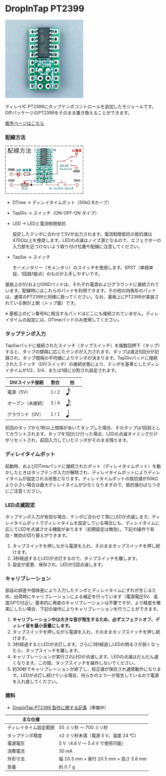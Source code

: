 ﻿# DropInTap PT2399

<img src="img/pic_DropInTapPT2399.jpg" width="50%"><br>

ディレイIC PT2399にタップテンポコントロールを追加したモジュールです。DIPパッケージのPT2399をそのまま置き換えることができます。

[販売ページはこちら](https://kanengomibako.booth.pm/items/7034304)



### 配線方法

<img src="img/wiring_DropInTapPT2399.png" width="50%"><br>

- DTime → ディレイタイムポット（50kΩ Bカーブ）

- TapDiv → スイッチ（ON-OFF-ON タイプ）

- LED → LEDと電流制限抵抗

  設定したテンポに合わせて5Vが出力されます。電流制限抵抗の抵抗値は470Ω以上を推奨します。LEDの点滅はノイズ源となるので、エフェクターの入力部を近づけないよう取り付け位置や配線に注意してください。

- TapSw → スイッチ

  モーメンタリー（モメンタリ）のスイッチを使用します。SPST（単極単投、1回路1接点）のものが入手しやすいです。

基板上の5VおよびGNDパッドは、それぞれ電源およびグラウンドに接続されています。配線時にはこれらのパッドを利用できます。その他の四角形のパッドは、通常のPT2399と同様に扱ってください。なお、基板上にPT2399が実装されている側が上側（トップ面）です。

※ 基板上のピン番号6に相当するパッドはどこにも接続されていません。ディレイタイムの設定には、DTimeパッドのみ使用してください。



### タップテンポ入力
TapSwパッドに接続されたスイッチ（タップスイッチ）を複数回押下（タップ）すると、タップの間隔に応じたテンポが入力されます。タップは直近5回分が記録され、タップ間隔の平均値によりテンポが決まります。TapDivパッドに接続されたスイッチ（DIVスイッチ）の接続状態により、テンポを基準としたディレイタイムが1/2、3/4、または1倍に分割され設定されます。

| DIVスイッチ接続    | 割合  | 拍                                           |
| ------------------ | ----- | -------------------------------------------- |
| 電源（5V）         | 1 / 2 | <img src="img/hachibu.png" width="50%">      |
| オープン（未接続） | 3 / 4 | <img src="img/futenhachibu.png" width="50%"> |
| グラウンド（0V）   | 1 / 1 | <img src="img/shibu.png" width="50%">        |

前回のタップから1秒以上間隔があいてタップした場合、そのタップは1回目としてカウントされます。タップを1回だけ行った場合、LEDの点滅タイミングだけがリセットされ、前回入力していたテンポがそのまま残ります。



### ディレイタイムポット

起動時、およびDTimeパッドに接続されたポット（ディレイタイムポット）を動かしたときはタップテンポ入力が解除され、ディレイタイムポットによりディレイタイムが設定される状態となります。ディレイタイムポットの抵抗値が50kΩより小さい場合は最大ディレイタイムが少なくなりますので、抵抗値のばらつきにご注意ください。



### LED点滅設定
タップテンポ入力が有効な場合、テンポに合わせて常にLEDが点滅します。ディレイタイムポットでディレイタイムを設定している場合にも、ディレイタイムに応じてLEDを点滅させる機能があります（初期設定は無効）。下記の操作で有効・無効の切り替えができます。

1. タップスイッチを押しながら電源を入れ、そのままタップスイッチを押し続けます。
2. 3秒経過するとLEDが点灯するので、タップスイッチを離します。
3. 設定が変更、保存され、LEDが2回点滅します。



### キャリブレーション

部品の誤差や個体差により入力したテンポとディレイタイムにずれが生じるため、出荷時にキャリブレーションによる補正を行っています（電源電圧5V、温度24℃付近）。基本的に再度のキャリブレーションは不要ですが、より精度を確実にしたい場合、下記の操作によりキャリブレーションを行うことができます。

1. **キャリブレーション中は大きな音が発生するため、必ずエフェクトオフ、ディレイ音を最小音量にします。**
2. タップスイッチを押しながら電源を入れ、そのままタップスイッチを押し続けます。
3. 3秒経過するとLEDが点灯します。さらに3秒経過しLEDの明るさが弱くなったら、タップスイッチを離します。
4. キャリブレーションが実行されLEDが点滅します。LEDの点滅はだんだん速くなります。この間、タップスイッチを操作しないでください。
5. 約30秒でキャリブレーションが終了し、校正値が保存され通常動作になります。LEDが点灯し続けている場合、何らかのエラーが発生しているので電源を入れ直してください。




### 資料
- [DropInTap PT2399 製作に関する記事]()（準備中）




| 主な仕様 |  |
| - | - |
| ディレイタイム設定範囲 | 55 ミリ秒 ～ 700 ミリ秒 |
| タップテンポ精度 | ±2 ミリ秒未満（電源 5 V、温度 24 ℃） |
| 電源電圧 | 5 V（4.6 V ～ 5.4 V で使用可能） |
| 消費電流 | 30 mA |
| 外形寸法 | 幅 10.3 mm × 奥行 20.5 mm × 高さ 3.8 mm |
| 質量 | 約 0.7 g |
